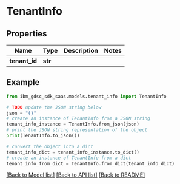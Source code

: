 # TenantInfo


## Properties

Name | Type | Description | Notes
------------ | ------------- | ------------- | -------------
**tenant_id** | **str** |  | 

## Example

```python
from ibm_gdsc_sdk_saas.models.tenant_info import TenantInfo

# TODO update the JSON string below
json = "{}"
# create an instance of TenantInfo from a JSON string
tenant_info_instance = TenantInfo.from_json(json)
# print the JSON string representation of the object
print(TenantInfo.to_json())

# convert the object into a dict
tenant_info_dict = tenant_info_instance.to_dict()
# create an instance of TenantInfo from a dict
tenant_info_from_dict = TenantInfo.from_dict(tenant_info_dict)
```
[[Back to Model list]](../README.md#documentation-for-models) [[Back to API list]](../README.md#documentation-for-api-endpoints) [[Back to README]](../README.md)


